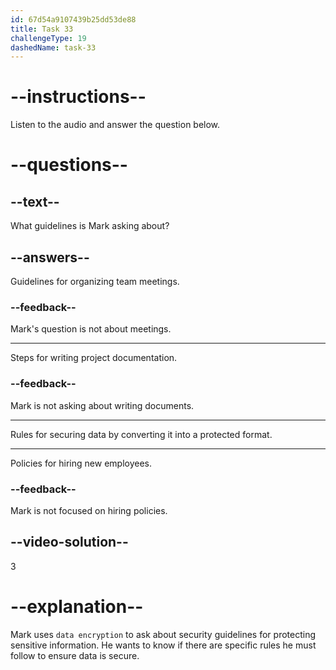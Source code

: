 ```yaml
---
id: 67d54a9107439b25dd53de88
title: Task 33
challengeType: 19
dashedName: task-33
---
```


<!-- (audio) Mark: By the way, do we have to follow any specific guidelines for data encryption? -->

# --instructions--

Listen to the audio and answer the question below.

# --questions--

## --text--

What guidelines is Mark asking about?

## --answers--

Guidelines for organizing team meetings.

### --feedback--

Mark's question is not about meetings.

---

Steps for writing project documentation.

### --feedback--

Mark is not asking about writing documents.

---

Rules for securing data by converting it into a protected format.

---

Policies for hiring new employees.

### --feedback--

Mark is not focused on hiring policies.

## --video-solution--

3

# --explanation--

Mark uses `data encryption` to ask about security guidelines for protecting sensitive information. He wants to know if there are specific rules he must follow to ensure data is secure.
